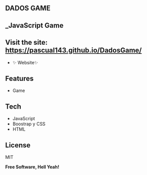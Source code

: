 ## DADOS GAME
## _JavaScript Game

## Visit the site:  https://pascual143.github.io/DadosGame/
- ✨ Website✨
 

## Features

- Game


## Tech


- JavaScript
- Boostrap y CSS
- HTML



## License

MIT

**Free Software, Hell Yeah!**
